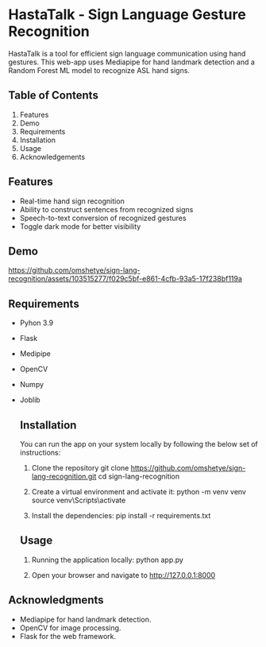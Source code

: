 # HastaTalk - Sign Language Gesture Recognition
HastaTalk is a tool for efficient sign language communication using hand gestures. This web-app uses Mediapipe for hand landmark detection and a Random Forest ML model to recognize ASL hand signs.

## Table of Contents
1. Features
2. Demo
3. Requirements
4. Installation
5. Usage
6. Acknowledgements

## Features
- Real-time hand sign recognition
- Ability to construct sentences from recognized signs
- Speech-to-text conversion of recognized gestures
- Toggle dark mode for better visibility

## Demo

https://github.com/omshetye/sign-lang-recognition/assets/103515277/f029c5bf-e861-4cfb-93a5-17f238bf119a


## Requirements
- Pyhon 3.9
- Flask
- Medipipe
- OpenCV
- Numpy
- Joblib

  ## Installation
  You can run the app on your system locally by following the below set of instructions:
  1. Clone the repository
       git clone https://github.com/omshetye/sign-lang-recognition.git
       cd sign-lang-recognition
     
  3. Create a virtual environment and activate it:
       python -m venv venv
       source venv\Scripts\activate

  4. Install the dependencies:
        pip install -r requirements.txt

  ## Usage
  1. Running the application locally:
        python app.py

  2. Open your browser and navigate to http://127.0.0.1:8000

## Acknowledgments
- Mediapipe for hand landmark detection.
- OpenCV for image processing.
- Flask for the web framework.
